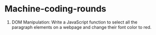 # Machine-coding-rounds

1.	DOM Manipulation: Write a JavaScript function to select all the paragraph elements on a webpage and change their font color to red.
